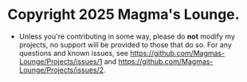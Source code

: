 # Copyright 2025 Magma's Lounge.

- Unless you're contributing in some way, please do **not** modify my projects, no support will be provided to those that do so. For any questions and known issues, see https://github.com/Magmas-Lounge/Projects/issues/1 and https://github.com/Magmas-Lounge/Projects/issues/2.
